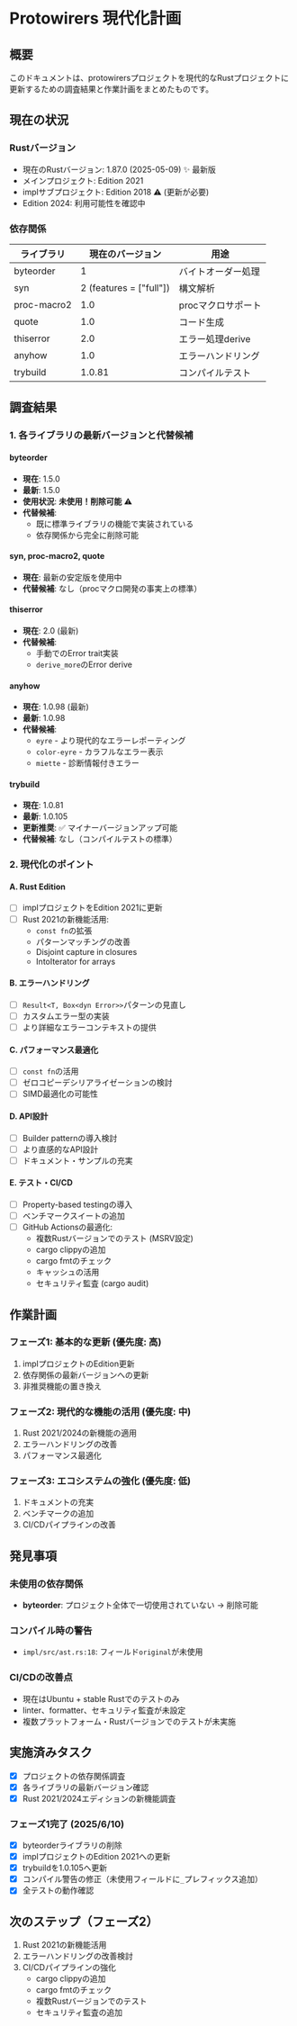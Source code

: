 # Protowirers 現代化計画

## 概要
このドキュメントは、protowirersプロジェクトを現代的なRustプロジェクトに更新するための調査結果と作業計画をまとめたものです。

## 現在の状況

### Rustバージョン
- 現在のRustバージョン: 1.87.0 (2025-05-09) ✨ 最新版
- メインプロジェクト: Edition 2021
- implサブプロジェクト: Edition 2018 ⚠️ (更新が必要)
- Edition 2024: 利用可能性を確認中

### 依存関係
| ライブラリ | 現在のバージョン | 用途 |
|-----------|----------------|------|
| byteorder | 1 | バイトオーダー処理 |
| syn | 2 (features = ["full"]) | 構文解析 |
| proc-macro2 | 1.0 | procマクロサポート |
| quote | 1.0 | コード生成 |
| thiserror | 2.0 | エラー処理derive |
| anyhow | 1.0 | エラーハンドリング |
| trybuild | 1.0.81 | コンパイルテスト |

## 調査結果

### 1. 各ライブラリの最新バージョンと代替候補

#### byteorder
- **現在**: 1.5.0
- **最新**: 1.5.0
- **使用状況**: **未使用！削除可能** ⚠️
- **代替候補**: 
  - 既に標準ライブラリの機能で実装されている
  - 依存関係から完全に削除可能

#### syn, proc-macro2, quote
- **現在**: 最新の安定版を使用中
- **代替候補**: なし（procマクロ開発の事実上の標準）

#### thiserror
- **現在**: 2.0 (最新)
- **代替候補**: 
  - 手動でのError trait実装
  - `derive_more`のError derive

#### anyhow
- **現在**: 1.0.98 (最新)
- **最新**: 1.0.98
- **代替候補**:
  - `eyre` - より現代的なエラーレポーティング
  - `color-eyre` - カラフルなエラー表示
  - `miette` - 診断情報付きエラー

#### trybuild
- **現在**: 1.0.81
- **最新**: 1.0.105
- **更新推奨**: ✅ マイナーバージョンアップ可能
- **代替候補**: なし（コンパイルテストの標準）

### 2. 現代化のポイント

#### A. Rust Edition
- [ ] implプロジェクトをEdition 2021に更新
- [ ] Rust 2021の新機能活用:
  - `const fn`の拡張
  - パターンマッチングの改善
  - Disjoint capture in closures
  - IntoIterator for arrays

#### B. エラーハンドリング
- [ ] `Result<T, Box<dyn Error>>`パターンの見直し
- [ ] カスタムエラー型の実装
- [ ] より詳細なエラーコンテキストの提供

#### C. パフォーマンス最適化
- [ ] `const fn`の活用
- [ ] ゼロコピーデシリアライゼーションの検討
- [ ] SIMD最適化の可能性

#### D. API設計
- [ ] Builder patternの導入検討
- [ ] より直感的なAPI設計
- [ ] ドキュメント・サンプルの充実

#### E. テスト・CI/CD
- [ ] Property-based testingの導入
- [ ] ベンチマークスイートの追加
- [ ] GitHub Actionsの最適化:
  - 複数Rustバージョンでのテスト (MSRV設定)
  - cargo clippyの追加
  - cargo fmtのチェック
  - キャッシュの活用
  - セキュリティ監査 (cargo audit)

## 作業計画

### フェーズ1: 基本的な更新 (優先度: 高)
1. implプロジェクトのEdition更新
2. 依存関係の最新バージョンへの更新
3. 非推奨機能の置き換え

### フェーズ2: 現代的な機能の活用 (優先度: 中)
1. Rust 2021/2024の新機能の適用
2. エラーハンドリングの改善
3. パフォーマンス最適化

### フェーズ3: エコシステムの強化 (優先度: 低)
1. ドキュメントの充実
2. ベンチマークの追加
3. CI/CDパイプラインの改善

## 発見事項

### 未使用の依存関係
- **byteorder**: プロジェクト全体で一切使用されていない → 削除可能

### コンパイル時の警告
- `impl/src/ast.rs:18`: フィールド`original`が未使用

### CI/CDの改善点
- 現在はUbuntu + stable Rustでのテストのみ
- linter、formatter、セキュリティ監査が未設定
- 複数プラットフォーム・Rustバージョンでのテストが未実施

## 実施済みタスク
- [x] プロジェクトの依存関係調査
- [x] 各ライブラリの最新バージョン確認
- [x] Rust 2021/2024エディションの新機能調査

### フェーズ1完了 (2025/6/10)
- [x] byteorderライブラリの削除
- [x] implプロジェクトのEdition 2021への更新
- [x] trybuildを1.0.105へ更新
- [x] コンパイル警告の修正（未使用フィールドに`_`プレフィックス追加）
- [x] 全テストの動作確認

## 次のステップ（フェーズ2）
1. Rust 2021の新機能活用
2. エラーハンドリングの改善検討
3. CI/CDパイプラインの強化
   - cargo clippyの追加
   - cargo fmtのチェック
   - 複数Rustバージョンでのテスト
   - セキュリティ監査の追加